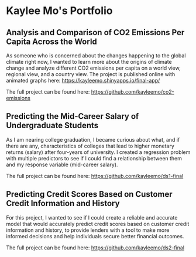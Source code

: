 # Kaylee Mo's Portfolio

## Analysis and Comparison of CO2 Emissions Per Capita Across the World
As someone who is concerned about the changes happening to the global climate right now, I wanted to learn more about the origins of climate change and analyze different CO2 emissions per capita on a world view, regional view, and a country view. The project is published online with animated graphs here: <https://kayleemo.shinyapps.io/final-app/>

The full project can be found here: <https://github.com/kayleemo/co2-emissions>

## Predicting the Mid-Career Salary of Undergraduate Students
As I am nearing college graduation, I became curious about what, and if there are any, characteristics of colleges that lead to higher monetary returns (salary) after four-years of university. I created a regression problem with multiple predictors to see if I could find a relationship between them and my response variable (mid-career salary).

The full project can be found here: <https://github.com/kayleemo/ds1-final>

## Predicting Credit Scores Based on Customer Credit Information and History
For this project, I wanted to see if I could create a reliable and accurate model that would accurately predict credit scores based on customer credit information and history, to provide lenders with a tool to make more informed decisions and help individuals secure better financial outcomes. 

The full project can be found here: <https://github.com/kayleemo/ds2-final>

